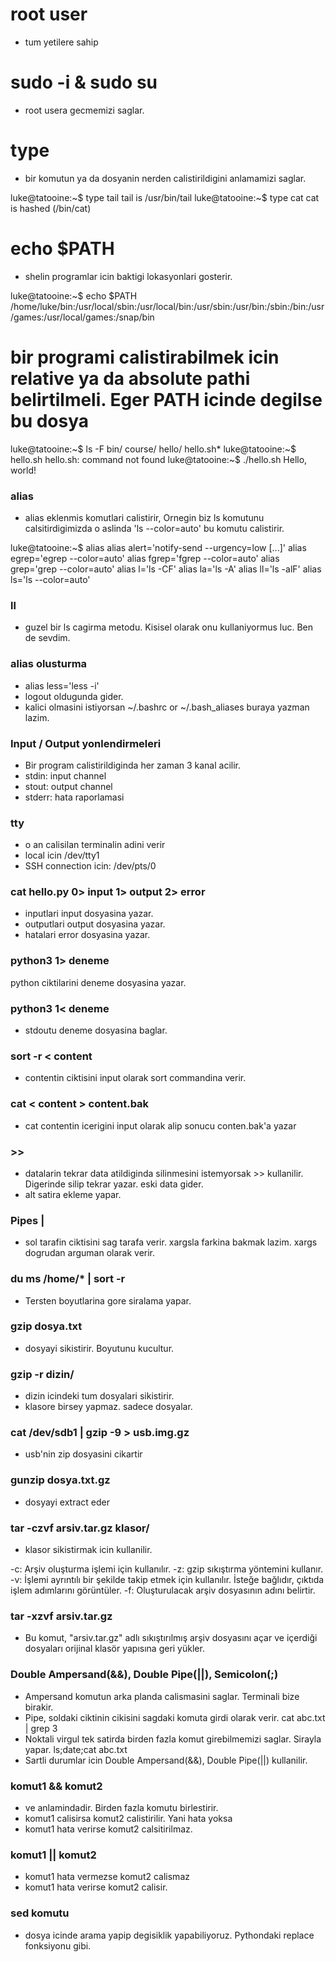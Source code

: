 # root user 
- tum yetilere sahip

# sudo -i & sudo su
- root usera gecmemizi saglar.

# type 
- bir komutun ya da dosyanin nerden calistirildigini anlamamizi saglar. 

luke@tatooine:~$ type tail
tail is /usr/bin/tail
luke@tatooine:~$ type cat
cat is hashed (/bin/cat)

# echo $PATH
- shelin programlar icin baktigi lokasyonlari gosterir.

luke@tatooine:~$ echo $PATH
/home/luke/bin:/usr/local/sbin:/usr/local/bin:/usr/sbin:/usr/bin:/sbin:/bin:/usr/games:/usr/local/games:/snap/bin

# bir programi calistirabilmek icin relative ya da absolute pathi belirtilmeli. Eger PATH icinde degilse bu dosya

luke@tatooine:~$ ls -F
bin/  course/  hello/  hello.sh*
luke@tatooine:~$ hello.sh
hello.sh: command not found
luke@tatooine:~$ ./hello.sh
Hello, world!

### alias
- alias eklenmis komutlari calistirir, Ornegin biz ls komutunu calsitirdigimizda o aslinda 'ls --color=auto' bu komutu calistirir.

luke@tatooine:~$ alias
alias alert='notify-send --urgency=low [...]'
alias egrep='egrep --color=auto'
alias fgrep='fgrep --color=auto'
alias grep='grep --color=auto'
alias l='ls -CF'
alias la='ls -A'
alias ll='ls -alF'
alias ls='ls --color=auto'

### ll
- guzel bir ls cagirma metodu. Kisisel olarak onu kullaniyormus luc. Ben de sevdim.

### alias olusturma
- alias less='less -i'
- logout oldugunda gider.
- kalici olmasini istiyorsan ~/.bashrc or  ~/.bash_aliases buraya yazman lazim.

### Input / Output yonlendirmeleri
- Bir program calistirildiginda her zaman 3 kanal acilir. 
- stdin: input channel
- stout: output channel
- stderr: hata raporlamasi

### tty
- o an calisilan terminalin adini verir
- local icin /dev/tty1
- SSH connection icin: /dev/pts/0

### cat hello.py 0> input 1> output 2> error
- inputlari input dosyasina yazar.
- outputlari output dosyasina yazar.
- hatalari error dosyasina yazar.

### python3 1> deneme
python ciktilarini deneme dosyasina yazar.

### python3 1< deneme
- stdoutu deneme dosyasina baglar.

### sort -r < content
- contentin ciktisini input olarak sort commandina verir.

### cat < content > content.bak
- cat contentin icerigini input olarak alip sonucu conten.bak'a yazar

### >>
- datalarin tekrar data atildiginda silinmesini istemyorsak >> kullanilir. Digerinde silip tekrar yazar. eski data gider.
- alt satira ekleme yapar.

### Pipes |
- sol tarafin ciktisini sag tarafa verir. xargsla farkina bakmak lazim. xargs dogrudan arguman olarak verir.

### du ms /home/* | sort -r
- Tersten boyutlarina gore siralama yapar.

### gzip dosya.txt
- dosyayi sikistirir. Boyutunu kucultur.

### gzip -r dizin/
- dizin icindeki tum dosyalari sikistirir.
- klasore birsey yapmaz. sadece dosyalar.

### cat /dev/sdb1 | gzip -9 > usb.img.gz
- usb'nin zip dosyasini cikartir

### gunzip dosya.txt.gz
- dosyayi extract eder

### tar -czvf arsiv.tar.gz klasor/
- klasor sikistirmak icin kullanilir.

-c: Arşiv oluşturma işlemi için kullanılır.
-z: gzip sıkıştırma yöntemini kullanır.
-v: İşlemi ayrıntılı bir şekilde takip etmek için kullanılır. İsteğe bağlıdır, çıktıda işlem adımlarını görüntüler.
-f: Oluşturulacak arşiv dosyasının adını belirtir.

### tar -xzvf arsiv.tar.gz
- Bu komut, "arsiv.tar.gz" adlı sıkıştırılmış arşiv dosyasını açar ve içerdiği dosyaları orijinal klasör yapısına geri yükler.

### Double Ampersand(&&), Double Pipe(||), Semicolon(;)
- Ampersand komutun arka planda calismasini saglar. Terminali bize birakir.
- Pipe, soldaki ciktinin cikisini sagdaki komuta girdi olarak verir.
cat abc.txt | grep 3
- Noktali virgul tek satirda birden fazla komut girebilmemizi saglar. Sirayla yapar.
ls;date;cat abc.txt
- Sartli durumlar icin Double Ampersand(&&), Double Pipe(||) kullanilir.

### komut1 && komut2
- ve anlamindadir. Birden fazla komutu birlestirir.
- komut1 calisirsa komut2 calistirilir. Yani hata yoksa
- komut1 hata verirse komut2 calsitirilmaz.

### komut1 || komut2
- komut1 hata vermezse komut2 calismaz
- komut1 hata verirse komut2 calisir.

### sed komutu
- dosya icinde arama yapip degisiklik yapabiliyoruz. Pythondaki replace fonksiyonu gibi.
